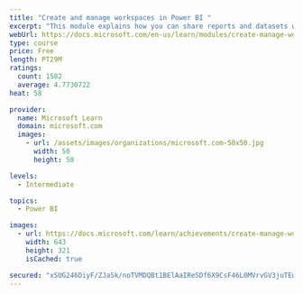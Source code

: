 ```yaml
---
title: "Create and manage workspaces in Power BI "
excerpt: "This module explains how you can share reports and datasets with your users and how to create a deployment strategy that makes sense for you and your organization. Furthermore, you will learn about data lineage in Microsoft Power BI."
webUrl: https://docs.microsoft.com/en-us/learn/modules/create-manage-workspaces-power-bi/
type: course
price: Free
length: PT29M
ratings:
  count: 1582
  average: 4.7730722
heat: 58

provider:
  name: Microsoft Learn
  domain: microsoft.com
  images:
    - url: /assets/images/organizations/microsoft.com-50x50.jpg
      width: 50
      height: 50

levels:
  - Intermediate

topics:
  - Power BI

images:
  - url: https://docs.microsoft.com/learn/achievements/create-manage-workspaces-power-bi-social.png
    width: 643
    height: 321
    isCached: true

secured: "xSUG246DiyF/ZJaSk/noTVMDQBt1BElAaIReSDf6X9CsF46L0MVrvGV3juTEw4l5wE5p7Mva8EZ/PB5IItKB1s1F2gZX9dJL+MeTuSiHkvMCuuJi+HOT0AGpXQCwlxNxxXSVKzsxO3U8lGa0xpQLDhqHxjCNYs/MiHLgsaAYfdG5NDl55p0utLSlH28j2p2Fcz49JWDicgYlKexO68TrDkm/r5ahurGGWSXi3q8MrVbwP/iZprFdSXybETQXlWL6XNjTehBoxtrmvBTB0b2JFIEA4toI429JUKCjbrg8IRtdHJzYj+2JTceXq8cKTFhAVe1yfEDa3J+d5oiQ9yZpBmr1ZEY8RayToFz75Ay/qN6XFIW5w1qBpqH/wLjdGXo/aehVbql60X+OtTJ8+Z6lBZTRUGKC/Qj9nZnxC1x4ppc=;vPkOQgnKZo9q6CfmE8TItw=="
---
```


